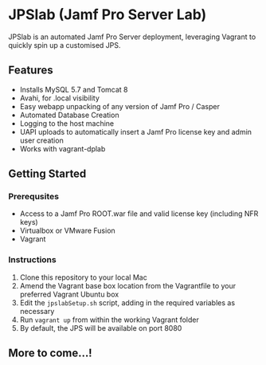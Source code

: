 # JPSlab (Jamf Pro Server Lab)

JPSlab is an automated Jamf Pro Server deployment, leveraging Vagrant to quickly spin up a customised JPS.

## Features

- Installs MySQL 5.7 and Tomcat 8
- Avahi, for .local visibility
- Easy webapp unpacking of any version of Jamf Pro / Casper
- Automated Database Creation
- Logging to the host machine
- UAPI uploads to automatically insert a Jamf Pro license key and admin user creation
- Works with vagrant-dplab

## Getting Started

### Prerequsites

- Access to a Jamf Pro ROOT.war file and valid license key (including NFR keys)
- Virtualbox or VMware Fusion
- Vagrant

### Instructions

1. Clone this repository to your local Mac
2. Amend the Vagrant base box location from the Vagrantfile to your preferred Vagrant Ubuntu box
3. Edit the `jpslabSetup.sh` script, adding in the required variables as necessary
3. Run `vagrant up` from within the working Vagrant folder
4. By default, the JPS will be available on port 8080

## More to come...!
